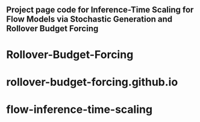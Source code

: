 ## Project page code for Inference-Time Scaling for Flow Models via Stochastic Generation and Rollover Budget Forcing
# Rollover-Budget-Forcing
# rollover-budget-forcing.github.io
# flow-inference-time-scaling
